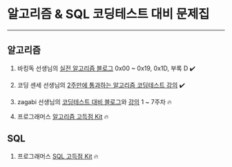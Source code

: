 # 알고리즘 & SQL 코딩테스트 대비 문제집

---

## 알고리즘

1. 바킹독 선생님의 [실전 알고리즘 블로그](https://blog.encrypted.gg/category/%EA%B0%95%EC%A2%8C/%EC%8B%A4%EC%A0%84%20%EC%95%8C%EA%B3%A0%EB%A6%AC%EC%A6%98) 0x00 ~ 0x19, 0x1D, 부록 D ✔️

2. 코딩 센세 선생님의 [2주만에 통과하는 알고리즘 코딩테스트 강의](https://inf.run/RQLZ) ✔️

3. zagabi 선생님의 [코딩테스트 대비 블로그](https://blog.naver.com/jhc9639/223915028657)와 [강의](https://www.inflearn.com/course/10%EC%A3%BC%EC%99%84%EC%84%B1-%EC%BD%94%EB%94%A9%ED%85%8C%EC%8A%A4%ED%8A%B8-%ED%81%B0%EB%8F%8C) 1 ~ 7주차 🔥

4. 프로그래머스 [알고리즘 고득점 Kit](https://school.programmers.co.kr/learn/challenges?tab=algorithm_practice_kit) 🔥

## SQL

1. 프로그래머스 [SQL 고득점 Kit](https://school.programmers.co.kr/learn/challenges?tab=sql_practice_kit) 🔥
